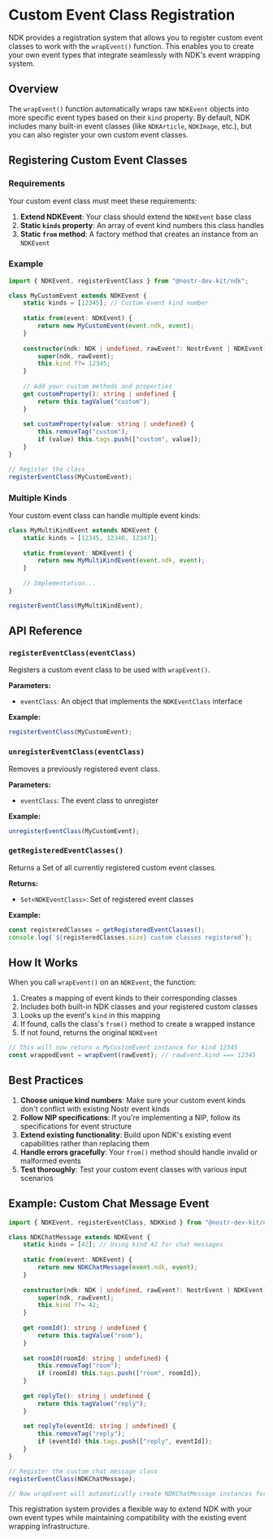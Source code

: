 # Custom Event Class Registration

NDK provides a registration system that allows you to register custom event classes to work with the `wrapEvent()`
function. This enables you to create your own event types that integrate seamlessly with NDK's event wrapping system.

## Overview

The `wrapEvent()` function automatically wraps raw `NDKEvent` objects into more specific event types based on their
`kind` property. By default, NDK includes many built-in event classes (like `NDKArticle`, `NDKImage`, etc.), but you can
also register your own custom event classes.

## Registering Custom Event Classes

### Requirements

Your custom event class must meet these requirements:

1. **Extend NDKEvent**: Your class should extend the `NDKEvent` base class
2. **Static `kinds` property**: An array of event kind numbers this class handles
3. **Static `from` method**: A factory method that creates an instance from an `NDKEvent`

### Example

```typescript
import { NDKEvent, registerEventClass } from "@nostr-dev-kit/ndk";

class MyCustomEvent extends NDKEvent {
    static kinds = [12345]; // Custom event kind number
    
    static from(event: NDKEvent) {
        return new MyCustomEvent(event.ndk, event);
    }
    
    constructor(ndk: NDK | undefined, rawEvent?: NostrEvent | NDKEvent) {
        super(ndk, rawEvent);
        this.kind ??= 12345;
    }
    
    // Add your custom methods and properties
    get customProperty(): string | undefined {
        return this.tagValue("custom");
    }
    
    set customProperty(value: string | undefined) {
        this.removeTag("custom");
        if (value) this.tags.push(["custom", value]);
    }
}

// Register the class
registerEventClass(MyCustomEvent);
```

### Multiple Kinds

Your custom event class can handle multiple event kinds:

```typescript
class MyMultiKindEvent extends NDKEvent {
    static kinds = [12345, 12346, 12347];
    
    static from(event: NDKEvent) {
        return new MyMultiKindEvent(event.ndk, event);
    }
    
    // Implementation...
}

registerEventClass(MyMultiKindEvent);
```

## API Reference

### `registerEventClass(eventClass)`

Registers a custom event class to be used with `wrapEvent()`.

**Parameters:**

- `eventClass`: An object that implements the `NDKEventClass` interface

**Example:**

```typescript
registerEventClass(MyCustomEvent);
```

### `unregisterEventClass(eventClass)`

Removes a previously registered event class.

**Parameters:**

- `eventClass`: The event class to unregister

**Example:**

```typescript
unregisterEventClass(MyCustomEvent);
```

### `getRegisteredEventClasses()`

Returns a Set of all currently registered custom event classes.

**Returns:**

- `Set<NDKEventClass>`: Set of registered event classes

**Example:**

```typescript
const registeredClasses = getRegisteredEventClasses();
console.log(`${registeredClasses.size} custom classes registered`);
```

## How It Works

When you call `wrapEvent()` on an `NDKEvent`, the function:

1. Creates a mapping of event kinds to their corresponding classes
2. Includes both built-in NDK classes and your registered custom classes
3. Looks up the event's `kind` in this mapping
4. If found, calls the class's `from()` method to create a wrapped instance
5. If not found, returns the original `NDKEvent`

```typescript
// This will now return a MyCustomEvent instance for kind 12345
const wrappedEvent = wrapEvent(rawEvent); // rawEvent.kind === 12345
```

## Best Practices

1. **Choose unique kind numbers**: Make sure your custom event kinds don't conflict with existing Nostr event kinds
2. **Follow NIP specifications**: If you're implementing a NIP, follow its specifications for event structure
3. **Extend existing functionality**: Build upon NDK's existing event capabilities rather than replacing them
4. **Handle errors gracefully**: Your `from()` method should handle invalid or malformed events
5. **Test thoroughly**: Test your custom event classes with various input scenarios

## Example: Custom Chat Message Event

```typescript
import { NDKEvent, registerEventClass, NDKKind } from "@nostr-dev-kit/ndk";

class NDKChatMessage extends NDKEvent {
    static kinds = [42]; // Using kind 42 for chat messages
    
    static from(event: NDKEvent) {
        return new NDKChatMessage(event.ndk, event);
    }
    
    constructor(ndk: NDK | undefined, rawEvent?: NostrEvent | NDKEvent) {
        super(ndk, rawEvent);
        this.kind ??= 42;
    }
    
    get roomId(): string | undefined {
        return this.tagValue("room");
    }
    
    set roomId(roomId: string | undefined) {
        this.removeTag("room");
        if (roomId) this.tags.push(["room", roomId]);
    }
    
    get replyTo(): string | undefined {
        return this.tagValue("reply");
    }
    
    set replyTo(eventId: string | undefined) {
        this.removeTag("reply");
        if (eventId) this.tags.push(["reply", eventId]);
    }
}

// Register the custom chat message class
registerEventClass(NDKChatMessage);

// Now wrapEvent will automatically create NDKChatMessage instances for kind 42 events
```

This registration system provides a flexible way to extend NDK with your own event types while maintaining compatibility
with the existing event wrapping infrastructure.